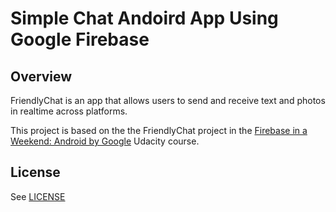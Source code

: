 # Simple Chat Andoird App Using Google Firebase 


## Overview

FriendlyChat is an app that allows users to send and receive text and photos in realtime across platforms.


This project is based on the the FriendlyChat project in the [Firebase in a Weekend: Android by Google](https://www.udacity.com/course/firebase-in-a-weekend-by-google-android--ud0352) Udacity course.


## License
See [LICENSE](LICENSE)
